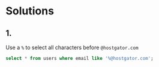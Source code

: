 # Solutions

## 1.
Use a `%` to select all characters before `@hostgator.com`
```sql
select * from users where email like '%@hostgator.com';
```